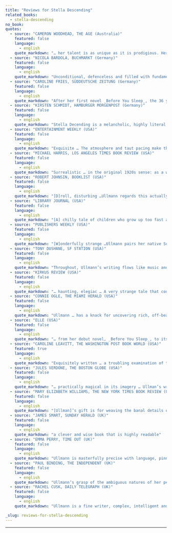 ```yaml
---
title: "Reviews for Stella Descending"
related_books:
  - stella-descending
no_book:
quotes:
  - source: "CAMERON WOODHEAD, THE AGE (Australia)"
    featured: false
    language:
      - english
    quote_markdown: "… her talent is as unique as it is prodigious. Her first novel, Before You Sleep, was received to international acclaim. Her second, so often an author’s stumbling block, confirms Ullmann as a writer of empathy and poise. In spare, beautifully crafted prose, _Stella Descending_ whittles away the deceptions that pervade our intimate relationships to expose a gnawing isolation from which only a temporary respite seems possible. It is a painful, deeply distressing novel and yet its cumulative impact produces the opposite- the kind of elation you can get only in the presence of great art."
  - source: "NICOLA BARDOLA, BUCHMARKT (Germany)"
    featured: false
    language:
      - english
    quote_markdown: "Unconditional, defenceless and filled with fundamental contradictions … Not since Beckett has silence so effectively been used."
  - source: "CAROLINE FRIES, SÜDDEUTSCHE ZEITUNG (Germany)"
    featured: false
    language:
      - english
    quote_markdown: "After her first novel _Before You Sleep_, the 36 year old literary critic … with _Stella Decending_ once again succeeds in writing a book about longing, dreams and the absurdities of life. Simply beautiful."
  - source: "KIRSTEN SCHMIDT, HAMBURGER MORGENPOST (Germany)"
    featured: false
    language:
      - english
    quote_markdown: "Stella Decending is a melancholic, highly literal novel about the inextinguishable longing for intimacy and love in human beings."
  - source: "ENTERTAINMENT WEEKLY (USA)"
    featured: false
    language:
      - english
    quote_markdown: "Exquisite … The atmosphere and taut pacing make this an icily swift read, one whose chill lingers longer than a Scandinavian winter"
  - source: "MICHAEL HARRIS, LOS ANGELES TIMES BOOK REVIEW (USA)"
    featured: false
    language:
      - english
    quote_markdown: "Surrealistic … in the original 1920s sense: as a work of art that blurs the borders between mundane reality and the reality of fantasies and dreams … Where Ullmann differs is in her humor … her snappy prose and cheeky attitude"
  - source: "ROBERT JOHNSIN, BOOKLIST (USA)"
    featured: false
    language:
      - english
    quote_markdown: "[D]roll, disturbing …Ullmann regards this actually fairly conventional family with a theatrical eye, imbuing each scene with portent. In the end, however, Stella and her death remain mysterious"
  - source: "LIBRARY JOURNAL (USA)"
    featured: false
    language:
      - english
    quote_markdown: "[A] chilly tale of children who grow up too fast and of adults who don’t grow up at all. This work will appeal to those who don’t mind the absence of a single sympathetic character"
  - source: "PUBLISHERS WEEKLY (USA)"
    featured: false
    language:
      - english
    quote_markdown: "[W]onderfully strange …Ullmann pairs her native Scandinavian starkness with playful prose … to peculiar, pleasing effect …[T]he reward is an emotionally rich and layered story about the elusiveness of truth."
  - source: "TONY DUSHANE, SF STATION (USA)"
    featured: false
    language:
      - english
    quote_markdown: "Throughout, Ullmann’s writing flows like music and her characters remain intriguing"
  - source: "KIRKUS REVIEW (USA)"
    featured: false
    language:
      - english
    quote_markdown: "… haunting, elegiac … A very strange tale that could have been unbearably pretentious — but it’s deft and light enough to work, creating just the right atmosphere of foreboding and regret."
  - source: "CONNIE OGLE, THE MIAMI HERALD (USA)"
    featured: false
    language:
      - english
    quote_markdown: "Ullmann … has a knack for uncovering rich, off-beat details that lend this disturbing story a breath of black humor"
  - source: "ELLE (USA)"
    featured: false
    language:
      - english
    quote_markdown: "… from her debut novel, _Before You Sleep_, to its weird and wonderful follow-up, _Stella Descending_, Ullmann has effortlessly established herself a disctinct literary voice … A haunting decontruxtion of the mystery genre, offering no easy answers, but loads of eerie atmosphere. In short, a total original"
  - source: "CAROLINE LEAVITT, THE WASHINGTON POST BOOK WORLD (USA)"
    featured: true
    language:
      - english
    quote_markdown: "Exquisitely written … a troubling examination of the ways that love can be as much of a balancing act as being poised on the edge of a rooftop, desperately hoping to avoid the inescapable fall."
  - source: "JULES VERDONE, THE BOSTON GLOBE (USA)"
    featured: false
    language:
      - english
    quote_markdown: "… practically magical in its imagery … Ullman’s writing is sparse but not dry, sober without being humorless …The picture of Stella falling … as the novel folds and unfolds, is one that won’t go away anytime soon."
  - source: "MARY ELIZABETH WILLIAMS, THE NEW YORK TIMES BOOK REVIEW (USA)"
    featured: false
    language:
      - english
    quote_markdown: "[Ullman]’s gift is for weaving the banal details of love, career and family with the mystic world of dreams and ghosts into one seamless fabric … The hypnotic allure of the story adds to the reader’s eagerness to return to Stella and share the enigma of her final flight."
  - source: "JAMES SMART, SUNDAY HERALD (UK)"
    featured: false
    language:
      - english
    quote_markdown: "a clever and wise book that is highly readable"
  - source: "EMMA PERRY, TIME OUT (UK)"
    featured: false
    language:
      - english
    quote_markdown: "Ullmann is masterfully precise with language, pinning a wealth of detail in a simple phrase"
  - source: "PAUL BINDING, THE INDEPENDENT (UK)"
    featured: false
    language:
      - english
    quote_markdown: "Ullmann’s grasp of the ambiguous natures of her people and her understanding of their background is admirably strong. The governing metaphor of the fall, and of the density in those two seconds, is at once poetic and intellectually satisfying … she has a keenness of ear and eye, and a sharpness of mind, that is all her own."
  - source: "RACHEL CUSK, DAILY TELEGRAPH (UK)"
    featured: false
    language:
      - english
    quote_markdown: "Ullmann is a fine writer, complex, intelligent and scrupulous. The drama of private life, and of the here and now, continues to require voices such as hers."

_slug: reviews-for-stella-descending
---
```


---
